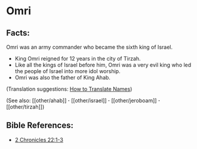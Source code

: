 # Omri #

## Facts: ##

Omri was an army commander who became the sixth king of Israel.

* King Omri reigned for 12 years in the city of Tirzah. 
* Like all the kings of Israel before him, Omri was a very evil king who led the people of Israel into more idol worship.
* Omri was also the father of King Ahab.

(Translation suggestions: [How to Translate Names](en/ta-vol1/translate/man/translate-names))

(See also: [[other/ahab]] **·** [[other/israel]] **·** [[other/jeroboam]] **·** [[other/tirzah]])

## Bible References: ##

* [2 Chronicles 22:1-3](en/tn/2ch/help/22/01)